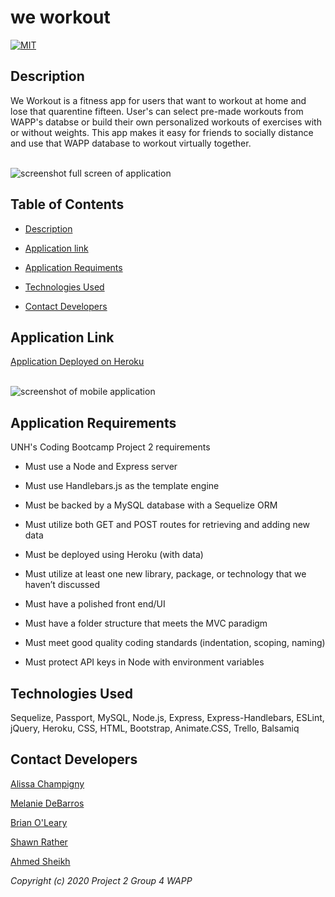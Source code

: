 # we workout

[![MIT](https://img.shields.io/badge/License-MIT-green.svg)](https://opensource.org/licenses/MIT)

## Description

We Workout is a fitness app for users that want to workout at home and lose that quarentine fifteen. User's can select pre-made workouts from WAPP's databse or build their own personalized workouts of exercises with or without weights. This app makes it easy for friends to socially distance and use that WAPP database to workout virtually together.

</br>

<img src="https://raw.githubusercontent.com/RisleyDwayne/we-workout/master/public/assets/images/ScreenshotFullscreen.png" alt="screenshot full screen of application"/>

</br>

## Table of Contents

* [Description](##Description)

* [Application link](##Application-Link)

* [Application Requiments](##Application-Requirements)

* [Technologies Used](##Technologies-Used)

* [Contact Developers](##Contact-Developers)

## Application Link

[Application Deployed on Heroku](https://weworkoutapp.herokuapp.com/)

</br>

<img src="https://raw.githubusercontent.com/RisleyDwayne/we-workout/master/public/assets/images/ScreenshotMobile.png" alt="screenshot of mobile application"/>

</br>

## Application Requirements

UNH's Coding Bootcamp Project 2 requirements

* Must use a Node and Express server

* Must use Handlebars.js as the template engine

* Must be backed by a MySQL database with a Sequelize ORM

* Must utilize both GET and POST routes for retrieving and adding new data

* Must be deployed using Heroku (with data)

* Must utilize at least one new library, package, or technology that we haven’t discussed

* Must have a polished front end/UI

* Must have a folder structure that meets the MVC paradigm

* Must meet good quality coding standards (indentation, scoping, naming)

* Must protect API keys in Node with environment variables

## Technologies Used

Sequelize, Passport, MySQL, Node.js, Express, Express-Handlebars, ESLint, jQuery, Heroku, CSS, HTML, Bootstrap, Animate.CSS, Trello, Balsamiq

## Contact Developers

[Alissa Champigny](https://github.com/achampigny4)

[Melanie DeBarros](https://github.com/melaniede)

[Brian O'Leary](https://github.com/boleary1)

[Shawn Rather](https://github.com/SAR-SA)

[Ahmed Sheikh](https://github.com/ASheikh-io)

*Copyright (c) 2020 Project 2 Group 4 WAPP*